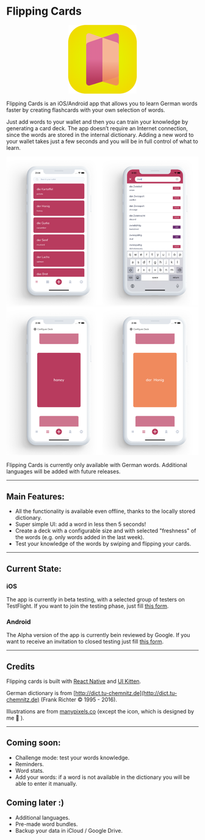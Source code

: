 # Flipping Cards

<p align="center">
    <img src="img/icon.png" width="180">
</p>


Flipping Cards is an iOS/Android app that allows you to learn German words faster by creating flashcards with your own selection of words.

Just add words to your wallet and then you can train your knowledge by generating a card deck.
The app doesn’t require an Internet connection, since the words are stored in the internal dictionary. Adding a new word to your wallet takes just a few seconds and you will be in full control of what to learn.


![Screenshots A](screenshots/app_screens_A.png)
![Screenshots B](screenshots/app_screens_B.png)


Flipping Cards is currently only available with German words. Additional languages will be added with future releases.

---

## Main Features:
- All the functionality is available even offline, thanks to the locally stored dictionary.
- Super simple UI: add a word in less then 5 seconds!
- Create a deck with a configurable size and with selected "freshness" of the words (e.g. only words added in the last week).
- Test your knowledge of the words by swiping and flipping your cards.

---

## Current State:
### iOS
The app is currently in beta testing, with a selected group of testers on TestFlight. If you want to join the testing phase, just fill [this form](https://antoniocosentino1.typeform.com/to/fRXYTkS9).

### Android
The Alpha version of the app is currently bein reviewed by Google. If you want to receive an invitation to closed testing just fill [this form](https://antoniocosentino1.typeform.com/to/fRXYTkS9).


---

## Credits
Flipping cards is built with [React Native](https://reactnative.dev/) and [UI Kitten](https://akveo.github.io/react-native-ui-kitten/).

German dictionary is from [http://dict.tu-chemnitz.de](http://dict.tu-chemnitz.de) (Frank Richter © 1995 - 2016).

Illustrations are from [manypixels.co](https://manypixels.co) (except the icon, which is designed by me 🙂 ).

---

## Coming soon:
- Challenge mode: test your words knowledge.
- Reminders.
- Word stats.
- Add your words: if a word is not available in the dictionary you will be able to enter it manually.

## Coming later :)
- Additional languages.
- Pre-made word bundles.
- Backup your data in iCloud / Google Drive.
